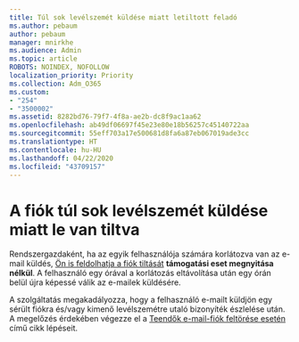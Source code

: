 ```yaml
---
title: Túl sok levélszemét küldése miatt letiltott feladó
ms.author: pebaum
author: pebaum
manager: mnirkhe
ms.audience: Admin
ms.topic: article
ROBOTS: NOINDEX, NOFOLLOW
localization_priority: Priority
ms.collection: Adm_O365
ms.custom:
- "254"
- "3500002"
ms.assetid: 8282bd76-79f7-4f8a-ae2b-dc8f9ac1aa62
ms.openlocfilehash: ab49df06697f45e23e80e18b56257c45140722aa
ms.sourcegitcommit: 55eff703a17e500681d8fa6a87eb067019ade3cc
ms.translationtype: HT
ms.contentlocale: hu-HU
ms.lasthandoff: 04/22/2020
ms.locfileid: "43709157"
---
```

# <a name="account-is-blocked-for-sending-too-much-spam"></a>A fiók túl sok levélszemét küldése miatt le van tiltva

Rendszergazdaként, ha az egyik felhasználója számára korlátozva van az e-mail küldés, [Ön is feldolhatja a fiók tiltását](https://protection.office.com/?hash=/restrictedusers) **támogatási eset megnyitása nélkül**. A felhasználó egy órával a korlátozás eltávolítása után egy órán belül újra képessé válik az e-mailek küldésére.

A szolgáltatás megakadályozza, hogy a felhasználó e-mailt küldjön egy sérült fiókra és/vagy kimenő levélszemétre utaló bizonyíték észlelése után. A megelőzés érdekében végezze el a [Teendők e-mail-fiók feltörése esetén](https://docs.microsoft.com/office365/securitycompliance/responding-to-a-compromised-email-account) című cikk lépéseit.
